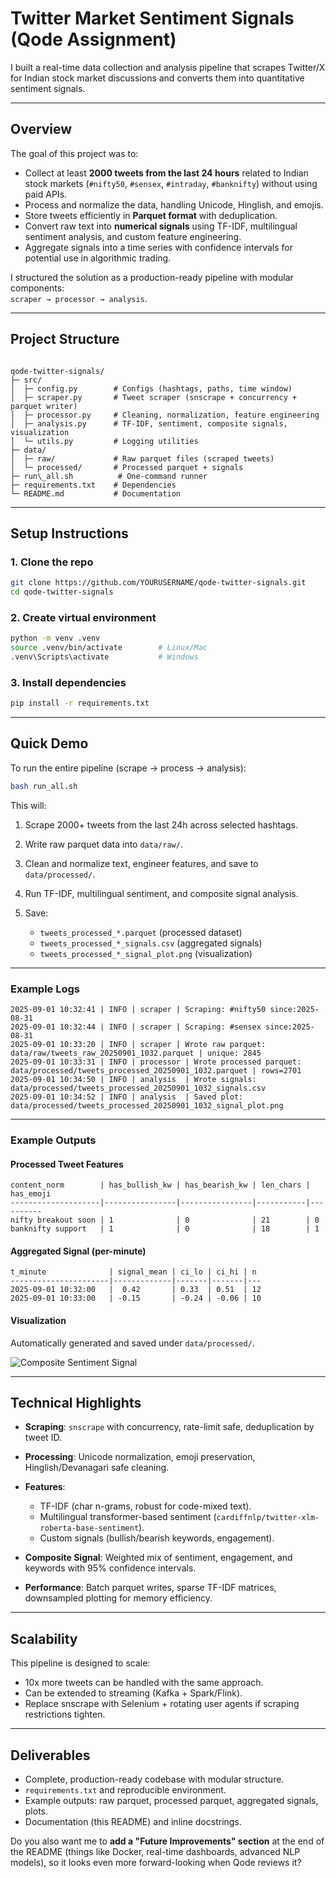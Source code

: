 # Twitter Market Sentiment Signals (Qode Assignment)
I built a real-time data collection and analysis pipeline that scrapes Twitter/X for Indian stock market discussions and converts them into quantitative sentiment signals.

---

## Overview

The goal of this project was to:
- Collect at least **2000 tweets from the last 24 hours** related to Indian stock markets (`#nifty50`, `#sensex`, `#intraday`, `#banknifty`) without using paid APIs.
- Process and normalize the data, handling Unicode, Hinglish, and emojis.
- Store tweets efficiently in **Parquet format** with deduplication.
- Convert raw text into **numerical signals** using TF-IDF, multilingual sentiment analysis, and custom feature engineering.
- Aggregate signals into a time series with confidence intervals for potential use in algorithmic trading.

I structured the solution as a production-ready pipeline with modular components:  
`scraper → processor → analysis`.

---

## Project Structure

```

qode-twitter-signals/
├─ src/
│  ├─ config.py        # Configs (hashtags, paths, time window)
│  ├─ scraper.py       # Tweet scraper (snscrape + concurrency + parquet writer)
│  ├─ processor.py     # Cleaning, normalization, feature engineering
│  ├─ analysis.py      # TF-IDF, sentiment, composite signals, visualization
│  └─ utils.py         # Logging utilities
├─ data/
│  ├─ raw/             # Raw parquet files (scraped tweets)
│  └─ processed/       # Processed parquet + signals
├─ run\_all.sh          # One-command runner
├─ requirements.txt    # Dependencies
└─ README.md           # Documentation

````

---

## Setup Instructions

### 1. Clone the repo
```bash
git clone https://github.com/YOURUSERNAME/qode-twitter-signals.git
cd qode-twitter-signals
````

### 2. Create virtual environment

```bash
python -m venv .venv
source .venv/bin/activate        # Linux/Mac
.venv\Scripts\activate           # Windows
```

### 3. Install dependencies

```bash
pip install -r requirements.txt
```

---

## Quick Demo

To run the entire pipeline (scrape → process → analysis):

```bash
bash run_all.sh
```

This will:

1. Scrape 2000+ tweets from the last 24h across selected hashtags.
2. Write raw parquet data into `data/raw/`.
3. Clean and normalize text, engineer features, and save to `data/processed/`.
4. Run TF-IDF, multilingual sentiment, and composite signal analysis.
5. Save:

   * `tweets_processed_*.parquet` (processed dataset)
   * `tweets_processed_*_signals.csv` (aggregated signals)
   * `tweets_processed_*_signal_plot.png` (visualization)

---

### Example Logs

```
2025-09-01 10:32:41 | INFO | scraper | Scraping: #nifty50 since:2025-08-31
2025-09-01 10:32:44 | INFO | scraper | Scraping: #sensex since:2025-08-31
2025-09-01 10:33:20 | INFO | scraper | Wrote raw parquet: data/raw/tweets_raw_20250901_1032.parquet | unique: 2845
2025-09-01 10:33:31 | INFO | processor | Wrote processed parquet: data/processed/tweets_processed_20250901_1032.parquet | rows=2701
2025-09-01 10:34:50 | INFO | analysis  | Wrote signals: data/processed/tweets_processed_20250901_1032_signals.csv
2025-09-01 10:34:52 | INFO | analysis  | Saved plot: data/processed/tweets_processed_20250901_1032_signal_plot.png
```

---

### Example Outputs

#### Processed Tweet Features

```
content_norm        | has_bullish_kw | has_bearish_kw | len_chars | has_emoji
--------------------|----------------|----------------|-----------|----------
nifty breakout soon | 1              | 0              | 21        | 0
banknifty support   | 1              | 0              | 18        | 1
```

#### Aggregated Signal (per-minute)

```
t_minute              | signal_mean | ci_lo | ci_hi | n
----------------------|-------------|-------|-------|---
2025-09-01 10:32:00   |  0.42       | 0.33  | 0.51  | 12
2025-09-01 10:33:00   | -0.15       | -0.24 | -0.06 | 10
```

#### Visualization

Automatically generated and saved under `data/processed/`.

![Composite Sentiment Signal](data/processed/sample_signal_plot.png)

---

## Technical Highlights

* **Scraping**: `snscrape` with concurrency, rate-limit safe, deduplication by tweet ID.
* **Processing**: Unicode normalization, emoji preservation, Hinglish/Devanagari safe cleaning.
* **Features**:

  * TF-IDF (char n-grams, robust for code-mixed text).
  * Multilingual transformer-based sentiment (`cardiffnlp/twitter-xlm-roberta-base-sentiment`).
  * Custom signals (bullish/bearish keywords, engagement).
* **Composite Signal**: Weighted mix of sentiment, engagement, and keywords with 95% confidence intervals.
* **Performance**: Batch parquet writes, sparse TF-IDF matrices, downsampled plotting for memory efficiency.

---

## Scalability

This pipeline is designed to scale:

* 10x more tweets can be handled with the same approach.
* Can be extended to streaming (Kafka + Spark/Flink).
* Replace snscrape with Selenium + rotating user agents if scraping restrictions tighten.

---

## Deliverables

* Complete, production-ready codebase with modular structure.
* `requirements.txt` and reproducible environment.
* Example outputs: raw parquet, processed parquet, aggregated signals, plots.
* Documentation (this README) and inline docstrings.


Do you also want me to **add a "Future Improvements" section** at the end of the README (things like Docker, real-time dashboards, advanced NLP models), so it looks even more forward-looking when Qode reviews it?
```
